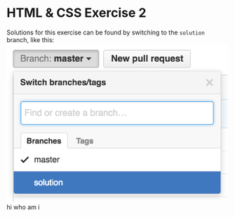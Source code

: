 # HTML & CSS Exercise 2

Solutions for this exercise can be found by switching to the `solution` branch, like this:
![Solution Branch](READMEpic.png)
hi who am i 
